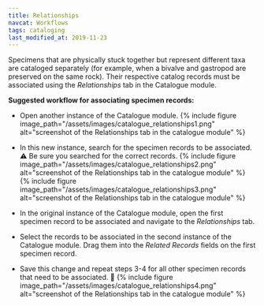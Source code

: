 ```yaml
---
title: Relationships
navcat: Workflows
tags: cataloging
last_modified_at: 2019-11-23
---
```


Specimens that are physically stuck together but represent different taxa are cataloged separately (for example, when a bivalve and gastropod are preserved on the same rock). Their respective catalog records must be associated using the *Relationships* tab in the Catalogue module.

**Suggested workflow for associating specimen records:**

* Open another instance of the Catalogue module.
{% include figure image_path="/assets/images/catalogue_relationships1.png" alt="screenshot of the Relationships tab in the catalogue module" %}

* In this new instance, search for the specimen records to be associated. :warning: Be sure you searched for the correct records.
{% include figure image_path="/assets/images/catalogue_relationships2.png" alt="screenshot of the Relationships tab in the catalogue module" %}
{% include figure image_path="/assets/images/catalogue_relationships3.png" alt="screenshot of the Relationships tab in the catalogue module" %}

* In the original instance of the Catalogue module, open the first specimen record to be associated and navigate to the *Relationships* tab.
* Select the records to be associated in the second instance of the Catalogue module. Drag them into the *Related Records* fields on the first specimen record.
* Save this change and repeat steps 3-4 for all other specimen records that need to be associated. :repeat:
{% include figure image_path="/assets/images/catalogue_relationships4.png" alt="screenshot of the Relationships tab in the catalogue module" %}
